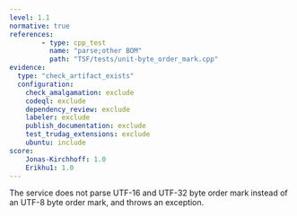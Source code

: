 ```yaml
---
level: 1.1
normative: true
references:
        - type: cpp_test
          name: "parse;other BOM"
          path: "TSF/tests/unit-byte_order_mark.cpp"
evidence:
  type: "check_artifact_exists"
  configuration:
    check_amalgamation: exclude
    codeql: exclude
    dependency_review: exclude
    labeler: exclude
    publish_documentation: exclude
    test_trudag_extensions: exclude
    ubuntu: include
score:
    Jonas-Kirchhoff: 1.0
    Erikhu1: 1.0
---
```


The service does not parse UTF-16 and UTF-32 byte order mark instead of an UTF-8 byte order mark, and throws an exception.
